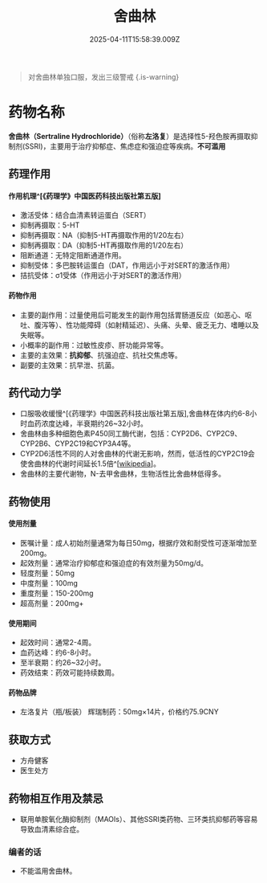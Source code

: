 ﻿---
title: 舍曲林
description: 
published: true
date: 2025-04-11T15:58:39.009Z
tags: 
editor: markdown
dateCreated: 2025-04-12T10:05:12.112Z
---

> 对舍曲林单独口服，发出三级警戒
{.is-warning}

# 药物名称
**舍曲林（Sertraline Hydrochloride）**（俗称**左洛复**）是选择性5-羟色胺再摄取抑制剂(SSRI)，主要用于治疗抑郁症、焦虑症和强迫症等疾病。**不可滥用**

## 药理作用
#### 作用机理^[《药理学》中国医药科技出版社第五版]
- 激活受体：结合血清素转运蛋白（SERT）
- 抑制再摄取：5-HT
- 抑制再摄取：NA（抑制5-HT再摄取作用的1/20左右）
- 抑制再摄取：DA（抑制5-HT再摄取作用的1/20左右）
- 阻断通道：无特定阻断通道作用。
- 抑制受体：多巴胺转运蛋白（DAT，作用远小于对SERT的激活作用）
- 拮抗受体：σ1受体（作用远小于对SERT的激活作用）

#### 药物作用
- 主要的副作用：过量使用后可能发生的副作用包括胃肠道反应（如恶心、呕吐、腹泻等）、性功能障碍（如射精延迟）、头痛、头晕、疲乏无力、嗜睡以及失眠等。
- 小概率的副作用：过敏性皮疹、肝功能异常等。
- 主要的主效果：**抗抑郁**、抗强迫症、抗社交焦虑等。
- 副要的主效果：抗早泄、抗菌。

## 药代动力学
- 口服吸收缓慢^[《药理学》中国医药科技出版社第五版],舍曲林在体内约6-8小时血药浓度达峰，半衰期约26~32小时。
- 舍曲林由多种细胞色素P450同工酶代谢，包括：CYP2D6、CYP2C9、CYP2B6、CYP2C19和CYP3A4等。
- CYP2D6活性不同的人对舍曲林的代谢无影响，然而，低活性的CYP2C19会使舍曲林的代谢时间延长1.5倍^[[wikipedia](https://zh.wikipedia.org/zh-cn/舍曲林)]。
- 舍曲林的主要代谢物，N-去甲舍曲林，生物活性比舍曲林低得多。

## 药物使用
#### 使用剂量
- 医嘱计量：成人初始剂量通常为每日50mg，根据疗效和耐受性可逐渐增加至200mg。
- 起效剂量：通常治疗抑郁症和强迫症的有效剂量为50mg/d。
- 轻度剂量：50mg
- 中度剂量：100mg
- 重度剂量：150-200mg
- 超高剂量：200mg+

#### 使用期间
- 起效时间：通常2-4周。
- 血药达峰：约6-8小时。
- 至半衰期：约26~32小时。
- 药效结束：药效可能持续数周。

#### 药物品牌
- 左洛复片（瓶/板装）
  辉瑞制药：50mg×14片，价格约75.9CNY

## 获取方式
- 方舟健客
- 医生处方

## 药物相互作用及禁忌
- 联用单胺氧化酶抑制剂（MAOIs）、其他SSRI类药物、三环类抗抑郁药等容易导致血清素综合症。

### 编者的话
- 不能滥用舍曲林。
